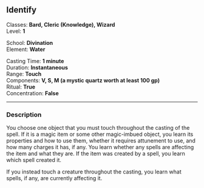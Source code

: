## Identify

Classes: **Bard, Cleric (Knowledge), Wizard**  
Level: **1**  

School: **Divination**  
Element: **Water**  

Casting Time: **1 minute**  
Duration: **Instantaneous**  
Range: **Touch**  
Components: **V, S, M (a mystic quartz worth at least 100 gp)**  
Ritual: **True**  
Concentration: **False**  

------

### Description

You choose one object that you must touch throughout the casting of the spell. If it is a magic item or some other magic-imbued object, you learn its properties and how to use them, whether it requires attunement to use, and how many charges it has, if any. You learn whether any spells are affecting the item and what they are. If the item was created by a spell, you learn which spell created it.

If you instead touch a creature throughout the casting, you learn what spells, if any, are currently affecting it.